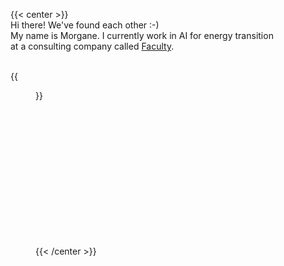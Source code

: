 ---
---

{{< center >}}
<br />
Hi there! We've found each other :-)
<br />
My name is Morgane. I currently work in AI for energy transition <br />at a consulting company called <a href="https://faculty.ai" target="_blank">Faculty</a>.
<br />
<br />


{{<figure src="images/me.jpg" width="350">}}

<br />
<br />
<br />
<br />
<br />
<br />
<br />
<br />
<br />
<br />
<br />
<br />

{{< /center >}}
